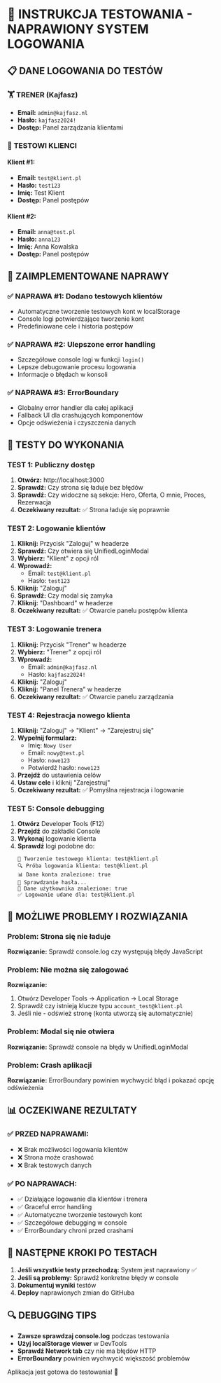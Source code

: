 # 🧪 INSTRUKCJA TESTOWANIA - NAPRAWIONY SYSTEM LOGOWANIA

## 📋 **DANE LOGOWANIA DO TESTÓW**

### 🏋️ **TRENER (Kajfasz)**
- **Email:** `admin@kajfasz.nl`
- **Hasło:** `kajfasz2024!`
- **Dostęp:** Panel zarządzania klientami

### 👤 **TESTOWI KLIENCI**

#### **Klient #1:**
- **Email:** `test@klient.pl`
- **Hasło:** `test123`
- **Imię:** Test Klient
- **Dostęp:** Panel postępów

#### **Klient #2:**
- **Email:** `anna@test.pl`
- **Hasło:** `anna123`
- **Imię:** Anna Kowalska
- **Dostęp:** Panel postępów

## 🔧 **ZAIMPLEMENTOWANE NAPRAWY**

### ✅ **NAPRAWA #1: Dodano testowych klientów**
- Automatyczne tworzenie testowych kont w localStorage
- Console logi potwierdzające tworzenie kont
- Predefiniowane cele i historia postępów

### ✅ **NAPRAWA #2: Ulepszone error handling**
- Szczegółowe console logi w funkcji `login()`
- Lepsze debugowanie procesu logowania
- Informacje o błędach w konsoli

### ✅ **NAPRAWA #3: ErrorBoundary**
- Globalny error handler dla całej aplikacji
- Fallback UI dla crashujących komponentów
- Opcje odświeżenia i czyszczenia danych

## 🧪 **TESTY DO WYKONANIA**

### **TEST 1: Publiczny dostęp**
1. **Otwórz:** http://localhost:3000
2. **Sprawdź:** Czy strona się ładuje bez błędów
3. **Sprawdź:** Czy widoczne są sekcje: Hero, Oferta, O mnie, Proces, Rezerwacja
4. **Oczekiwany rezultat:** ✅ Strona ładuje się poprawnie

### **TEST 2: Logowanie klientów**
1. **Kliknij:** Przycisk "Zaloguj" w headerze
2. **Sprawdź:** Czy otwiera się UnifiedLoginModal
3. **Wybierz:** "Klient" z opcji ról
4. **Wprowadź:** 
   - Email: `test@klient.pl`
   - Hasło: `test123`
5. **Kliknij:** "Zaloguj"
6. **Sprawdź:** Czy modal się zamyka
7. **Kliknij:** "Dashboard" w headerze
8. **Oczekiwany rezultat:** ✅ Otwarcie panelu postępów klienta

### **TEST 3: Logowanie trenera**
1. **Kliknij:** Przycisk "Trener" w headerze
2. **Wybierz:** "Trener" z opcji ról
3. **Wprowadź:**
   - Email: `admin@kajfasz.nl`
   - Hasło: `kajfasz2024!`
4. **Kliknij:** "Zaloguj"
5. **Kliknij:** "Panel Trenera" w headerze
6. **Oczekiwany rezultat:** ✅ Otwarcie panelu zarządzania

### **TEST 4: Rejestracja nowego klienta**
1. **Kliknij:** "Zaloguj" → "Klient" → "Zarejestruj się"
2. **Wypełnij formularz:**
   - Imię: `Nowy User`
   - Email: `nowy@test.pl`
   - Hasło: `nowe123`
   - Potwierdź hasło: `nowe123`
3. **Przejdź** do ustawienia celów
4. **Ustaw cele** i kliknij "Zarejestruj"
5. **Oczekiwany rezultat:** ✅ Pomyślna rejestracja i logowanie

### **TEST 5: Console debugging**
1. **Otwórz** Developer Tools (F12)
2. **Przejdź** do zakładki Console
3. **Wykonaj** logowanie klienta
4. **Sprawdź** logi podobne do:
   ```
   🔧 Tworzenie testowego klienta: test@klient.pl
   🔍 Próba logowania klienta: test@klient.pl
   📊 Dane konta znalezione: true
   🔐 Sprawdzanie hasła...
   👤 Dane użytkownika znalezione: true
   ✅ Logowanie udane dla: test@klient.pl
   ```

## 🚨 **MOŻLIWE PROBLEMY I ROZWIĄZANIA**

### **Problem:** Strona się nie ładuje
**Rozwiązanie:** Sprawdź console.log czy występują błędy JavaScript

### **Problem:** Nie można się zalogować
**Rozwiązanie:** 
1. Otwórz Developer Tools → Application → Local Storage
2. Sprawdź czy istnieją klucze typu `account_test@klient.pl`
3. Jeśli nie - odśwież stronę (konta utworzą się automatycznie)

### **Problem:** Modal się nie otwiera
**Rozwiązanie:** Sprawdź console na błędy w UnifiedLoginModal

### **Problem:** Crash aplikacji
**Rozwiązanie:** ErrorBoundary powinien wychwycić błąd i pokazać opcję odświeżenia

## 📊 **OCZEKIWANE REZULTATY**

### **✅ PRZED NAPRAWAMI:**
- ❌ Brak możliwości logowania klientów
- ❌ Strona może crashować
- ❌ Brak testowych danych

### **✅ PO NAPRAWACH:**
- ✅ Działające logowanie dla klientów i trenera
- ✅ Graceful error handling
- ✅ Automatyczne tworzenie testowych kont
- ✅ Szczegółowe debugging w console
- ✅ ErrorBoundary chroni przed crashami

## 🎯 **NASTĘPNE KROKI PO TESTACH**

1. **Jeśli wszystkie testy przechodzą:** System jest naprawiony ✅
2. **Jeśli są problemy:** Sprawdź konkretne błędy w console
3. **Dokumentuj wyniki** testów
4. **Deploy** naprawionych zmian do GitHuba

## 🔍 **DEBUGGING TIPS**

- **Zawsze sprawdzaj console.log** podczas testowania
- **Użyj localStorage viewer** w DevTools
- **Sprawdź Network tab** czy nie ma błędów HTTP
- **ErrorBoundary** powinien wychwycić większość problemów

Aplikacja jest gotowa do testowania! 🚀